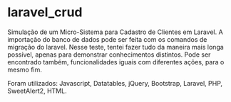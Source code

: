 # laravel_crud
Simulação de um Micro-Sistema para Cadastro de Clientes em Laravel.
A importação do banco de dados pode ser feita com os comandos de migração do laravel.
Nesse teste, tentei fazer tudo da maneira mais longa possível, apenas para demonstrar conhecimentos distintos. Pode ser encontrado também, funcionalidades iguais com diferentes ações, para o mesmo fim.

Foram utilizados: Javascript, Datatables, jQuery, Bootstrap, Laravel, PHP, SweetAlert2, HTML.

